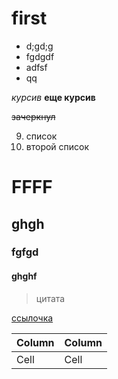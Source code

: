 # first


* d;gd;g
* fgdgdf
* adfsf
* qq

*курсив*
**еще курсив**

~~зачеркнул~~

9. список
1. второй список

# FFFF
## ghgh
### fgfgd
#### ghghf

<blockquote> цитата </blockquote>

[ссылочка](https://ru.wikipedia.org/wiki/Markdown)


Column | Column
------ | ------
Cell   | Cell  